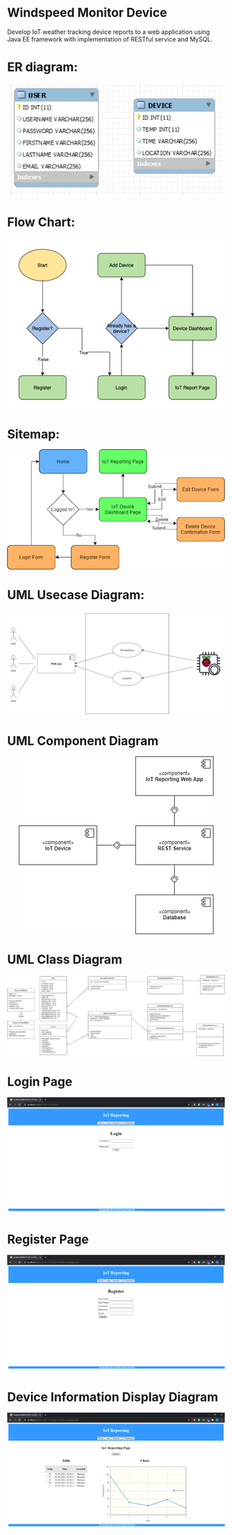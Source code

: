 # Windspeed Monitor Device
<p> Develop IoT weather tracking device reports to a web application using Java EE framework with implementation of RESTful service and MySQL. </p>

# ER diagram:

<p align="center">
<img src="Diagram/ERDiagram.png"/>
</p>

# Flow Chart:
<p align="center">
<img src="Diagram/FlowChart.png"/>
</p>

# Sitemap:

<p align="center">
<img src="Diagram/Sitemap.png"/>
</p>

# UML Usecase Diagram:

<p align="center">
<img src="Diagram/UseCaseDiagram.png"/>
</p>

# UML Component Diagram

<p align="center">
<img src="Diagram/UMLComponenetDiagram.png"/>
</p>

# UML Class Diagram

<p align="center">
<img src="Diagram/UMLClassDiagram.png"/>
</p>

# Login Page

<p align="center">
<img src="Diagram/LoginPage.png"/>
</p>

# Register Page

<p align="center">
<img src="Diagram/RegisterPage.png"/>
</p>

# Device Information Display Diagram

<p align="center">
<img src="Diagram/DeviceDisplayPage.png"/>
</p>
